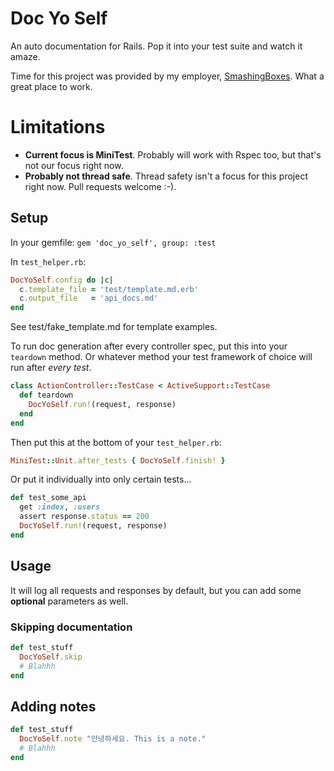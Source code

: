# Doc Yo Self

An auto documentation for Rails. Pop it into your test suite and watch it amaze.

Time for this project was provided by my employer, [SmashingBoxes](http://smashingboxes.com/). What a great place to work.

# Limitations

 * **Current focus is MiniTest**. Probably will work with Rspec too, but that's not our focus right now.
 * **Probably not thread safe**. Thread safety isn't a focus for this project right now. Pull requests welcome :-).


## Setup

In your gemfile:
`gem 'doc_yo_self', group: :test`

In  `test_helper.rb`:
```ruby
DocYoSelf.config do |c|
  c.template_file = 'test/template.md.erb'
  c.output_file   = 'api_docs.md'
end
```

See test/fake_template.md for template examples.

To run doc generation after every controller spec, put this into your `teardown` method. Or whatever method your test framework of choice will run after *every test*.

```ruby
class ActionController::TestCase < ActiveSupport::TestCase
  def teardown
    DocYoSelf.run!(request, response)
  end
end
```

Then put this at the bottom of your `test_helper.rb`:

```ruby
MiniTest::Unit.after_tests { DocYoSelf.finish! }
```

Or put it individually into only certain tests...

```ruby
def test_some_api
  get :index, :users
  assert response.status == 200
  DocYoSelf.run!(request, response)
end
```

## Usage

It will log all requests and responses by default, but you can add some **optional** parameters as well.

### Skipping documentation

```ruby
def test_stuff
  DocYoSelf.skip
  # Blahhh
end
```

## Adding notes

```ruby
def test_stuff
  DocYoSelf.note "안녕하세요. This is a note."
  # Blahhh
end
```
